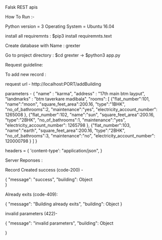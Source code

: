 Falsk REST apis

How To Run :-

Python version = 3
Operating System = Ubuntu 16.04

install all requiremnts : $pip3 install requiremnts.text

Create database with Name : grexter

Go to project directory : $cd grexter -> $python3 app.py

Request guideline:

To add new record :

request url - http://localhost:PORT/addBuilding

parameters - {
	"name" : "karma",
	"address" : "17th main btm layput",
	"landmarks" : "btm taverkare madibala",
	"rooms": [
		{"flat_number":101, "name":"moon", "square_feet_area":200.16, "type":"1BHK", "no_of_bathrooms":2, "maintenance":"yes", "electricity_account_number": 1265008 },
		{"flat_number":102, "name":"sun", "square_feet_area":200.16, "type":"2BHK", "no_of_bathrooms":1, "maintenance":"yes", "electricity_account_number": 1265798 },
		{"flat_number":103, "name":"earth", "square_feet_area":200.16, "type":"2BHK", "no_of_bathrooms":3, "maintenance":"no", "electricity_account_number": 120000798 }
		]
}

headers = {
    'content-type': "application/json",
    }

Server Reponses :

Record Created success (code-200) -

{
    "message": "success",
    "building": Object                
}

Already exits (code-409):

{
    "message": "Building already exits",
    "building": Object
}

invalid parameters (422)-

{
    "message": "invalid parameters",
    "building": Object

}
